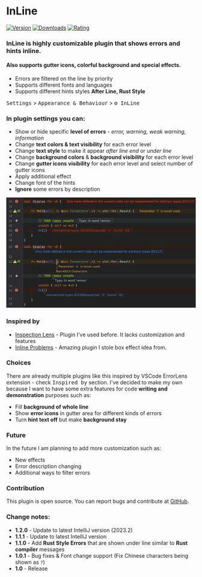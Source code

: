 # InLine
[![Version](https://img.shields.io/jetbrains/plugin/v/21051-inline.svg?color=aa3030)](https://plugins.jetbrains.com/plugin/21051-inline)
[![Downloads](https://img.shields.io/jetbrains/plugin/d/21051-inline.svg?color=aa3090)](https://plugins.jetbrains.com/plugin/21051-inline)
[![Rating](https://img.shields.io/jetbrains/plugin/r/rating/21051-inline?color=30aa30)](https://plugins.jetbrains.com/plugin/21051-inline)
<!-- Plugin description -->
### InLine is highly customizable plugin that shows errors and hints inline. 
#### Also supports gutter icons, colorful background and special effects.

* Errors are filtered on the line by priority
* Supports different fonts and languages
* Supports different hints styles __After Line, Rust Style__

<kbd>Settings</kbd> > <kbd>Appearance & Behaviour</kbd> > <kbd>⚙ InLine</kbd>
### In plugin settings you can:
* Show or hide specific __level of errors__ - _error, warning, weak warning, information_
* Change __text colors & text visibility__ for each error level
* Change __text style__ to make it appear _after line end_ or _under line_
* Change __background colors__ & __background visibility__ for each error level
* Change __gutter icons visibility__ for each error level and select number of gutter icons
* Apply additional effect
* Change font of the hints
* __Ignore__ some errors by description

![](https://raw.githubusercontent.com/IoaNNUwU/InLine/main/media/example.png)

### Inspired by
* [Inspection Lens](https://plugins.jetbrains.com/plugin/19678-inspection-lens) - Plugin I've used before.
It lacks customization and features
* [Inline Problems](https://plugins.jetbrains.com/plugin/20789-inlineproblems) - Amazing plugin I stole box effect idea from.

### Choices

There are already multiple plugins like this inspired by VSCode ErrorLens extension - check <kbd>Inspired by</kbd> section.
I've decided to make my own because I want to have some extra features for code __writing and demonstration__ purposes such as:
* Fill __background of whole line__
* Show __error icons__ in gutter area for different kinds of errors
* Turn __hint text off__ but make __background stay__

### Future

In the future I am planning to add more customization such as:
* New effects
* Error description changing
* Additional ways to filter errors

### Contribution

This plugin is open source. You can report bugs and contribute at [GitHub](https://github.com/IoaNNUwU/InLine).

<!-- Plugin description end -->
### Change notes:
<!-- Change notes -->
* __1.2.0__ - Update to latest IntelliJ version (2023.2)
* __1.1.1__ - Update to latest IntelliJ version
* __1.1.0__ - Add __Rust Style Errors__ that are shown under line similar to __Rust compiler__ messages
* __1.0.1__ - Bug fixes & Font change support (Fix Chinese characters being shown as `?`)
* __1.0__ - Release
<!-- Change notes end -->
